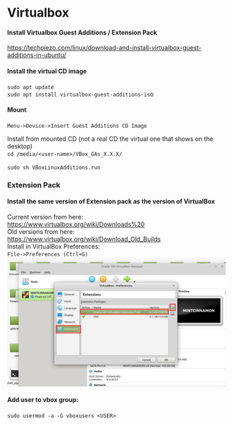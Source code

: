 Virtualbox
==========

#### Install Virtualbox Guest Additions / Extension Pack
https://techpiezo.com/linux/download-and-install-virtualbox-guest-additions-in-ubuntu/

#### Install the virtual CD image
`sudo apt update`  
`sudo apt install virtualbox-guest-additions-is`o

#### Mount
`Menu->Device->Insert Guest Additions CD Image`   

Install from mounted CD (not a real CD the virtual one that shows on the desktop)  
`cd /media/<user-name>/VBox_GAs_X.X.X/`  

`sudo sh VBoxLinuxAdditions.run`  

### Extension Pack

#### Install the same version of Extension pack as the version of VirtualBox
Current version from here:  
https://www.virtualbox.org/wiki/Downloads%20  
Old versions from here:  
https://www.virtualbox.org/wiki/Download_Old_Builds  
Install in VirtualBox Preferences:  
`File->Preferences (Ctrl+G)`  
![ExtensionPack](media/VBX01)


#### Add user to vbox group:
`sudo usermod -a -G vboxusers <USER>`


